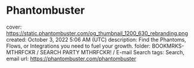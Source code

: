 # Phantombuster

cover: https://static.phantombuster.com/og_thumbnail_1200_630_rebranding.png
created: October 3, 2022 5:06 AM (UTC)
description: Find the Phantoms, Flows, or Integrations you need to fuel your growth.
folder: BOOKMRKS-MTHRFCKR / SEARCH PARTY MTHRFCKR! / E-mail Search
tags: Search, email
url: https://phantombuster.com/phantombuster